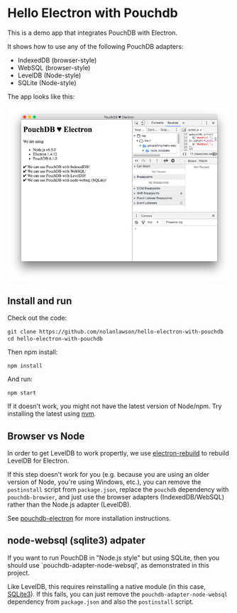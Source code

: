 # Hello Electron with Pouchdb

This is a demo app that integrates PouchDB with Electron.

It shows how to use any of the following PouchDB adapters:

  * IndexedDB (browser-style)
  * WebSQL (browser-style)
  * LevelDB (Node-style)
  * SQLite (Node-style)

The app looks like this:

![screenshot](screenshot2.png)

## Install and run

Check out the code:

    git clone https://github.com/nolanlawson/hello-electron-with-pouchdb
    cd hello-electron-with-pouchdb

Then npm install:

    npm install

And run:

    npm start

If it doesn't work, you might not have the latest version of Node/npm. Try installing the latest using [nvm](https://github.com/creationix/nvm).

## Browser vs Node

In order to get LevelDB to work propertly, we use [electron-rebuild](https://github.com/electron/electron-rebuild) to rebuild LevelDB for Electron.

If this step doesn't work for you (e.g. because you are using an older version of Node, you're using Windows, etc.), you can remove the `postinstall` script from `package.json`, replace the `pouchdb` dependency with `pouchdb-browser`, and just use the browser adapters (IndexedDB/WebSQL) rather than the Node.js adapter (LevelDB).

See [pouchdb-electron](https://github.com/nolanlawson/pouchdb-electron) for more installation instructions.

## node-websql (sqlite3) adpater

If you want to run PouchDB in "Node.js style" but using SQLite, then you should use `pouchdb-adapter-node-websql', as demonstrated in this project.

Like LevelDB, this requires reinstalling a native module (in this case, [SQLite3](https://github.com/mapbox/node-sqlite3)). If this fails, you can just remove the `pouchdb-adapter-node-websql` dependency from `package.json` and also the `postinstall` script.
